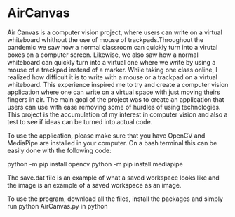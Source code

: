 # AirCanvas

Air Canvas is a computer vision project, where users can write on a virtual whiteboard whithout the use of mouse of trackpads.Throughout the pandemic we saw how a normal
classroom can quickly turn into a virutal boxes on a computer screen. Likewise, we also saw how a normal whiteboard can quickly turn into a virtual one where we write by 
using a mouse of a trackpad instead of a marker. While taking one class online, I realized how difficult it is to write with a mouse or a trackpad on a virtual whiteboard.
This experience inspired me to try and create a computer vision application where one can write on a virtual space with just moving theirs fingers in air. The main goal
of the project was to create an application that users can use with ease removing some of hurdles of using technologies. This project is the accumulation of my interest 
in computer vision and also a test to see if ideas can be turned into actual code.

To use the application, please make sure that you have OpenCV and MediaPipe are installed in your computer. On a bash terminal this can be easily done with the following code:

python -m pip install opencv
python -m pip install mediapipe

The save.dat file is an example of what a saved workspace looks like and the image is an example of a saved workspace as an image.

To use the program, download all the files, install the packages and simply run
python AirCanvas.py in python

